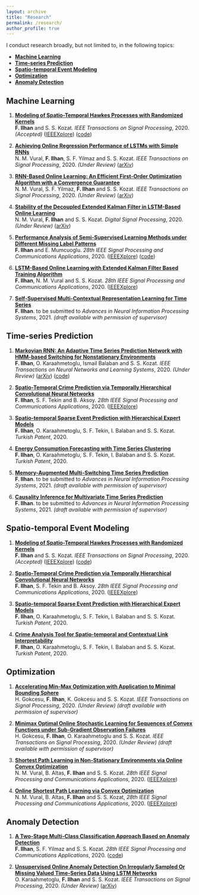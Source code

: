 ```yaml
---
layout: archive
title: "Research"
permalink: /research/
author_profile: true
---
```


I conduct research broadly, but not limited to, in the following topics:

*   [**Machine Learning**](#machine-learning)
*   [**Time-series Prediction**](#time-series-prediction)
*   [**Spatio-temporal Event Modeling**](#spatio-temporal-event-modeling)
*   [**Optimization**](#optimization)
*   [**Anomaly Detection**](#anomaly-detection)



## Machine Learning

1. <b>[Modeling of Spatio-Temporal Hawkes Processes with Randomized Kernels](http://fatih-ilhan.github.io/publications/STHP)</b><br>
<b>F. Ilhan</b> and S. S. Kozat.
<i>IEEE Transactions on Signal Processing</i>, 2020. _(Accepted)_ ([IEEEXplore](https://ieeexplore.ieee.org/document/9177186)) ([code](https://github.com/fatih-ilhan/sthawkes))

2. <b>[Achieving Online Regression Performance of LSTMs with Simple RNNs](http://fatih-ilhan.github.io/publications/sRNN)</b><br>
N. M. Vural, **F. Ilhan**, S. F. Yilmaz and S. S. Kozat.
<i>IEEE Transactions on Signal Processing</i>, 2020. _(Under Review)_ ([arXiv](https://arxiv.org/abs/2005.08948))

3. <b>[RNN-Based Online Learning: An Efficient First-Order Optimization Algorithm with a Convergence Guarantee](http://fatih-ilhan.github.io/publications/RNNOL)</b><br>
N. M. Vural, S. F. Yilmaz, **F. Ilhan** and S. S. Kozat.
<i>IEEE Transactions on Signal Processing</i>, 2020. _(Under Review)_ ([arXiv](https://arxiv.org/abs/2003.03601))

4. <b>[Stability of the Decoupled Extended Kalman Filter in LSTM-Based Online Learning](http://fatih-ilhan.github.io/publications/DEKF)</b><br>
N. M. Vural, **F. Ilhan** and S. S. Kozat.
<i>Digital Signal Processing</i>, 2020. _(Under Review)_ ([arXiv](https://arxiv.org/abs/1911.12258))

5. <b>[Performance Analysis of Semi-Supervised Learning Methods under Different Missing Label Patterns](http://fatih-ilhan.github.io/publications/SSLM)</b><br>
<b>F. Ilhan</b> and E. Mumcuoglu.
<i>28th IEEE Signal Processing and Communications Applications</i>, 2020. ([IEEEXplore](https://ieeexplore.ieee.org/document/9302465)) ([code](https://github.com/fatih-ilhan/ssl-exploration))

6. <b>[LSTM-Based Online Learning with Extended Kalman Filter Based Training Algorithm](http://fatih-ilhan.github.io/publications/EKF)</b><br>
<b>F. Ilhan</b>, N. M. Vural and S. S. Kozat.
<i>28th IEEE Signal Processing and Communications Applications</i>, 2020. ([IEEEXplore](https://ieeexplore.ieee.org/document/9302071))

7. <b>[Self-Supervised Multi-Contextual Representation Learning for Time Series](http://fatih-ilhan.github.io/publications/SSMCRLT)</b><br>
<b>F. Ilhan</b>.
to be submitted to <i>Advances in Neural Information Processing Systems</i>, 2021. _(draft available with permission of supervisor)_

## Time-series Prediction

1. <b>[Markovian RNN: An Adaptive Time Series Prediction Network with HMM-based Switching for Nonstationary Environments](http://fatih-ilhan.github.io/publications/mRNN)</b><br>
<b>F. Ilhan</b>, O. Karaahmetoglu, Ismail Balaban and S. S. Kozat.
<i>IEEE Transactions on Neural Networks and Learning Systems</i>, 2020. _(Under Review)_ ([arXiv](https://arxiv.org/abs/2006.10119)) ([code](https://github.com/fatih-ilhan/markov-rnn))

2. <b>[Spatio-Temporal Crime Prediction via Temporally Hierarchical Convolutional Neural Networks](http://fatih-ilhan.github.io/publications/THCNN)</b><br>
<b>F. Ilhan</b>, S. F. Tekin and B. Aksoy.
<i>28th IEEE Signal Processing and Communications Applications</i>, 2020. ([IEEEXplore](https://ieeexplore.ieee.org/document/9302169))

3. <b>[Spatio-temporal Sparse Event Prediction with Hierarchical Expert Models](http://fatih-ilhan.github.io/publications/HEM)</b><br>
**F. Ilhan**, O. Karaahmetoglu, S. F. Tekin, I. Balaban and S. S. Kozat.
<i>Turkish Patent</i>, 2020.

4. <b>[Energy Consumption Forecasting with Time Series Clustering](http://fatih-ilhan.github.io/publications/ECF)</b><br>
**F. Ilhan**, O. Karaahmetoglu, S. F. Tekin, I. Balaban and S. S. Kozat.
<i>Turkish Patent</i>, 2020.

5. <b>[Memory-Augmented Multi-Switching Time Series Prediction](http://fatih-ilhan.github.io/publications/MEMSW)</b><br>
<b>F. Ilhan</b>.
to be submitted to <i>Advances in Neural Information Processing Systems</i>, 2021. _(draft available with permission of supervisor)_

6. <b>[Causality Inference for Multivariate Time Series Prediction](http://fatih-ilhan.github.io/publications/CAUSW)</b><br>
<b>F. Ilhan</b>.
to be submitted to <i>Advances in Neural Information Processing Systems</i>, 2021. _(draft available with permission of supervisor)_

## Spatio-temporal Event Modeling

1. <b>[Modeling of Spatio-Temporal Hawkes Processes with Randomized Kernels](http://fatih-ilhan.github.io/publications/STHP)</b><br>
<b>F. Ilhan</b> and S. S. Kozat.
<i>IEEE Transactions on Signal Processing</i>, 2020. _(Accepted)_ ([IEEEXplore](https://ieeexplore.ieee.org/document/9177186)) ([code](https://github.com/fatih-ilhan/sthawkes))

2. <b>[Spatio-Temporal Crime Prediction via Temporally Hierarchical Convolutional Neural Networks](http://fatih-ilhan.github.io/publications/THCNN)</b><br>
<b>F. Ilhan</b>, S. F. Tekin and B. Aksoy.
<i>28th IEEE Signal Processing and Communications Applications</i>, 2020. ([IEEEXplore](https://ieeexplore.ieee.org/document/9302169))

3. <b>[Spatio-temporal Sparse Event Prediction with Hierarchical Expert Models](http://fatih-ilhan.github.io/publications/HEM)</b><br>
**F. Ilhan**, O. Karaahmetoglu, S. F. Tekin, I. Balaban and S. S. Kozat.
<i>Turkish Patent</i>, 2020.

4. <b>[Crime Analysis Tool for Spatio-temporal and Contextual Link Interpretability](http://fatih-ilhan.github.io/publications/CAT)</b><br>
**F. Ilhan**, O. Karaahmetoglu, S. F. Tekin, I. Balaban and S. S. Kozat.
<i>Turkish Patent</i>, 2020.

## Optimization

1. <b>[Accelerating Min-Max Optimization with Application to Minimal Bounding Sphere](http://fatih-ilhan.github.io/publications/MBS)</b><br>
H. Gokcesu, **F. Ilhan**, K. Gokcesu and S. S. Kozat.
<i>IEEE Transactions on Signal Processing</i>, 2020. _(Under Review)_ _(draft available with permission of supervisor)_

2. <b>[Minimax Optimal Online Stochastic Learning for Sequences of Convex Functions under Sub-Gradient Observation Failures](http://fatih-ilhan.github.io/publications/MOOSL)</b><br>
H. Gokcesu, **F. Ilhan**, O. Karaahmetoglu and S. S. Kozat.
<i>IEEE Transactions on Signal Processing</i>, 2020. _(Under Review)_ _(draft available with permission of supervisor)_

3. <b>[Shortest Path Learning in Non-Stationary Environments via Online Convex Optimization](http://fatih-ilhan.github.io/publications/SPLNSE)</b><br>
N. M. Vural, B. Altas, **F. Ilhan** and S. S. Kozat.
<i>28th IEEE Signal Processing and Communications Applications</i>, 2020. ([IEEEXplore](https://ieeexplore.ieee.org/document/9302496))

4. <b>[Online Shortest Path Learning via Convex Optimization](http://fatih-ilhan.github.io/publications/SPL)</b><br>
N. M. Vural, B. Altas, **F. Ilhan** and S. S. Kozat,
<i>28th IEEE Signal Processing and Communications Applications</i>, 2020. ([IEEEXplore](https://ieeexplore.ieee.org/document/9302479))

## Anomaly Detection

1. <b>[A Two-Stage Multi-Class Classification Approach Based on Anomaly Detection](http://fatih-ilhan.github.io/publications/TSMCC)</b><br>
<b>F. Ilhan</b>, S. F. Yilmaz and S. S. Kozat.
<i>28th IEEE Signal Processing and Communications Applications</i>, 2020. ([code](https://github.com/fatih-ilhan/anomaly-detection-for-mcc))

2. <b>[Unsupervised Online Anomaly Detection On Irregularly Sampled Or Missing Valued Time-Series Data Using LSTM Networks](http://fatih-ilhan.github.io/publications/UOAD)</b><br>
O. Karaahmetoglu, **F. Ilhan** and S. S. Kozat.
<i>IEEE Transactions on Signal Processing</i>, 2020. _(Under Review)_ ([arXiv](https://arxiv.org/abs/2005.12005))
